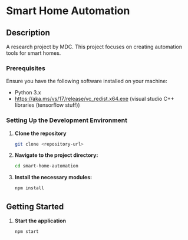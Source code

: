 # Smart Home Automation

## Description
A research project by MDC. This project focuses on creating automation tools for smart homes.

### Prerequisites
Ensure you have the following software installed on your machine:
- Python 3.x
- https://aka.ms/vs/17/release/vc_redist.x64.exe (visual studio C++ libraries (tensorflow stuff))

### Setting Up the Development Environment

1. **Clone the repository**
   ```bash
   git clone <repository-url>
   ```

2. **Navigate to the project directory:**
    ```bash
    cd smart-home-automation
    ```

3. **Install the necessary modules:**
    ```bash 
    npm install
    ```

## Getting Started

1. **Start the application**
    ```bash
   npm start
   ```
